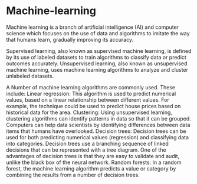 # Machine-learning

  Machine learning is a branch of artificial intelligence (AI) and computer science which focuses on the use of data and algorithms to imitate the way that humans learn, gradually improving its accuracy.

  Supervised learning, also known as supervised machine learning, is defined by its use of labeled datasets to train algorithms to classify data or predict outcomes accurately. 
  Unsupervised learning, also known as unsupervised machine learning, uses machine learning algorithms to analyze and cluster unlabeled datasets. 


  A Number of machine learning algorithms are commonly used. These include:
    Linear regression: This algorithm is used to predict numerical values, based on a linear relationship between different values. For example, the technique could be used to predict house prices based on historical data for the area.
    Clustering: Using unsupervised learning, clustering algorithms can identify patterns in data so that it can be grouped. Computers can help data scientists by identifying differences between data items that humans have overlooked.
    Decision trees: Decision trees can be used for both predicting numerical values (regression) and classifying data into categories. Decision trees use a branching sequence of linked decisions that can be represented with a tree diagram. One of the advantages of decision trees is that they are easy to validate and audit, unlike the black box of the neural network.
    Random forests: In a random forest, the machine learning algorithm predicts a value or category by combining the results from a number of decision trees.
